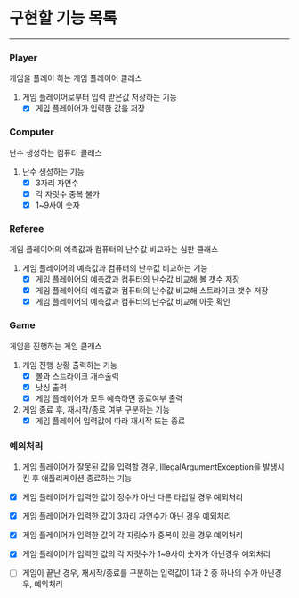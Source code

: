 # 구현할 기능 목록

---
### Player
게임을 플레이 하는 게임 플레이어 클래스
1. 게임 플레이어로부터 입력 받은값 저장하는 기능
    - [x] 게임 플레이어가 입력한 값을 저장

### Computer
난수 생성하는 컴퓨터 클래스
1. 난수 생성하는 기능
    - [x] 3자리 자연수
    - [x] 각 자릿수 중복 불가
    - [x] 1~9사이 숫자

### Referee
게임 플레이어의 예측값과 컴퓨터의 난수값 비교하는 심판 클래스
1. 게임 플레이어의 예측값과 컴퓨터의 난수값 비교하는 기능
    - [x] 게임 플레이어의 예측값과 컴퓨터의 난수값 비교해 볼 갯수 저장
    - [x] 게임 플레이어의 예측값과 컴퓨터의 난수값 비교해 스트라이크 갯수 저장
    - [x] 게임 플레이어의 예측값과 컴퓨터의 난수값 비교해 아웃 확인

### Game
게임을 진행하는 게임 클래스
1. 게임 진행 상황 출력하는 기능
    - [x] 볼과 스트라이크 개수출력
    - [x] 낫싱 출력
    - [x] 게임 플레이어가 모두 예측하면 종료여부 출력
2. 게임 종료 후, 재시작/종료 여부 구분하는 기능
    - [x] 게임 플레이어 입력값에 따라 재시작 또는 종료

### 예외처리
1. 게임 플레이어가 잘못된 값을 입력할 경우, IllegalArgumentException을 발생시킨 후 애플리케이션 종료하는 기능
- [x] 게임 플레이어가 입력한 값이 정수가 아닌 다른 타입일 경우 예외처리
- [x] 게임 플레이어가 입력한 값이 3자리 자연수가 아닌 경우 예외처리
- [x] 게임 플레이어가 입력한 값의 각 자릿수가 중복이 있을 경우 예외처리
- [x] 게임 플레이어가 입력한 값의 각 자릿수가 1~9사이 숫자가 아닌경우 예외처리
- [ ] 게임이 끝난 경우, 재시작/종료를 구분하는 입력값이 1과 2 중 하나의 수가 아닌경우, 예외처리


